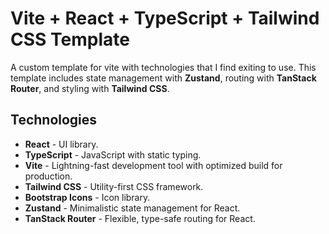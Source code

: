 # Vite + React + TypeScript + Tailwind CSS Template

A custom template for vite with technologies that I find exiting to use. This template includes state management with **Zustand**, routing with **TanStack Router**, and styling with **Tailwind CSS**.

## Technologies

- **React** - UI library.
- **TypeScript** - JavaScript with static typing.
- **Vite** - Lightning-fast development tool with optimized build for production.
- **Tailwind CSS** - Utility-first CSS framework.
- **Bootstrap Icons** - Icon library.
- **Zustand** - Minimalistic state management for React.
- **TanStack Router** - Flexible, type-safe routing for React.
